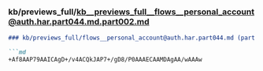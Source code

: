 ### kb/previews_full/kb__previews_full__flows__personal_account@auth.har.part044.md.part002.md

```md
### kb/previews_full/flows__personal_account@auth.har.part044.md (part 002)

```md
+Af8AAP79AAICAgD+/v4ACQkJAP7+/gD8/P0AAAECAAMDAgAA/wAAAw
```

```

```

